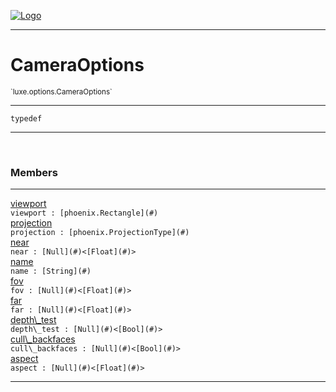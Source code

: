 
[![Logo](../../../images/logo.png)](../../../api/index.html)

---



<h1>CameraOptions</h1>
<small>`luxe.options.CameraOptions`</small>



---

`typedef`

---

&nbsp;
&nbsp;



<h3>Members</h3> <hr/><span class="member apipage">
                <a name="viewport"><a class="lift" href="#viewport">viewport</a></a><div class="clear"></div><code class="signature apipage">viewport : [phoenix.Rectangle](#)</code><br/></span>
            <span class="small_desc_flat"></span><span class="member apipage">
                <a name="projection"><a class="lift" href="#projection">projection</a></a><div class="clear"></div><code class="signature apipage">projection : [phoenix.ProjectionType](#)</code><br/></span>
            <span class="small_desc_flat"></span><span class="member apipage">
                <a name="near"><a class="lift" href="#near">near</a></a><div class="clear"></div><code class="signature apipage">near : [Null](#)&lt;[Float](#)&gt;</code><br/></span>
            <span class="small_desc_flat"></span><span class="member apipage">
                <a name="name"><a class="lift" href="#name">name</a></a><div class="clear"></div><code class="signature apipage">name : [String](#)</code><br/></span>
            <span class="small_desc_flat"></span><span class="member apipage">
                <a name="fov"><a class="lift" href="#fov">fov</a></a><div class="clear"></div><code class="signature apipage">fov : [Null](#)&lt;[Float](#)&gt;</code><br/></span>
            <span class="small_desc_flat"></span><span class="member apipage">
                <a name="far"><a class="lift" href="#far">far</a></a><div class="clear"></div><code class="signature apipage">far : [Null](#)&lt;[Float](#)&gt;</code><br/></span>
            <span class="small_desc_flat"></span><span class="member apipage">
                <a name="depth_test"><a class="lift" href="#depth_test">depth\_test</a></a><div class="clear"></div><code class="signature apipage">depth\_test : [Null](#)&lt;[Bool](#)&gt;</code><br/></span>
            <span class="small_desc_flat"></span><span class="member apipage">
                <a name="cull_backfaces"><a class="lift" href="#cull_backfaces">cull\_backfaces</a></a><div class="clear"></div><code class="signature apipage">cull\_backfaces : [Null](#)&lt;[Bool](#)&gt;</code><br/></span>
            <span class="small_desc_flat"></span><span class="member apipage">
                <a name="aspect"><a class="lift" href="#aspect">aspect</a></a><div class="clear"></div><code class="signature apipage">aspect : [Null](#)&lt;[Float](#)&gt;</code><br/></span>
            <span class="small_desc_flat"></span>







---

&nbsp;
&nbsp;
&nbsp;
&nbsp;